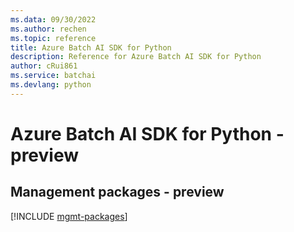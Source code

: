 ```yaml
---
ms.data: 09/30/2022
ms.author: rechen
ms.topic: reference
title: Azure Batch AI SDK for Python
description: Reference for Azure Batch AI SDK for Python
author: cRui861
ms.service: batchai
ms.devlang: python
---
```

# Azure Batch AI SDK for Python - preview

## Management packages - preview
[!INCLUDE [mgmt-packages](batch-ai-mgmt-index.md)]